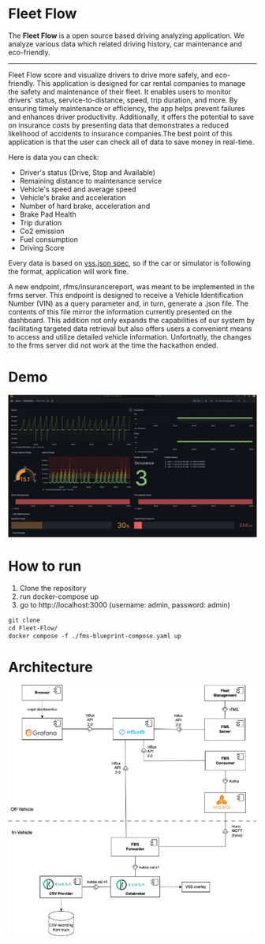 # Fleet Flow
The **Fleet Flow** is a open source based driving analyzing application. We analyze various data which related driving history, car maintenance and eco-friendly.

---

Fleet Flow score and visualize drivers to drive more safely, and eco-friendly. This application is designed for car rental companies to manage the safety and maintenance of their fleet. It enables users to monitor drivers' status, service-to-distance, speed, trip duration, and more. By ensuring timely maintenance or efficiency, the app helps prevent failures and enhances driver productivity. Additionally, it offers the potential to save on insurance costs by presenting data that demonstrates a reduced likelihood of accidents to insurance companies.The best point of this application is that the user can check all of data to save money in real-time.

Here is data you can check:
- Driver's status (Drive, Stop and Available)
- Remaining distance to maintenance service
- Vehicle's speed and average speed
- Vehicle's brake and acceleration
- Number of hard brake, acceleration and 
- Brake Pad Health
- Trip duration
- Co2 emission
- Fuel consumption
- Driving Score 

Every data is based on [vss.json spec](/spec/overlay/vss.json), so if the car or simulator is following the format, application will work fine.

A new endpoint, rfms/insurancereport, was meant to be implemented in the frms server. This endpoint is designed to receive a Vehicle Identification Number (VIN) as a query parameter and, in turn, generate a .json file. The contents of this file mirror the information currently presented on the dashboard. This addition not only expands the capabilities of our system by facilitating targeted data retrieval but also offers users a convenient means to access and utilize detailed vehicle information. Unfortnatly, the changes to the frms server did not work at the time the hackathon ended. <br>

# Demo
<img src="img/demo.png">

# How to run
1. Clone the repository
2. run docker-compose up
3. go to http://localhost:3000 (username: admin, password: admin)
```
git clone
cd Fleet-Flow/
docker compose -f ./fms-blueprint-compose.yaml up
```

# Architecture
<img src="img/fleet-management-architecture.png">
